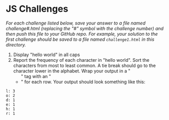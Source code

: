 # JS Challenges

_For each challenge listed below, save your answer to a file named challenge#.html (replacing the
"#" symbol with the challenge number) and then push this file to your GitHub repo. For example, your
solution to the first challenge should be saved to a file named ```challenge1.html``` in this
directory._

1. Display "hello world" in all caps
2. Report the frequency of each character in "hello world". Sort the characters from most to least
common. A tie break should go to the character lower in the alphabet. Wrap your output in a "<ul>"
tag with an "<li>" for each row. Your output should look something like this:

```
l: 3
o: 2
d: 1
e: 1
h: 1
r: 1
```
